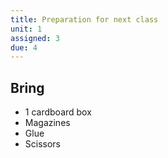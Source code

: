 ```yaml
---
title: Preparation for next class
unit: 1
assigned: 3
due: 4
---
```

Bring
-----

- 1 cardboard box
- Magazines
- Glue
- Scissors 
